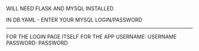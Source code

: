 WILL NEED FLASK AND MYSQL INSTALLED

IN DB.YAML - ENTER YOUR MYSQL LOGIN/PASSWORD

--------------------------------------------

FOR THE LOGIN PAGE ITSELF FOR THE APP 
USERNAME: USERNAME
PASSWORD: PASSWORD
